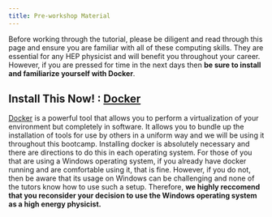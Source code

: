 ```yaml
---
title: Pre-workshop Material
---
```


Before working through the tutorial, please be diligent and read through this page and ensure you
are familiar with all of these computing skills.  They are essential for any HEP physicist
and will benefit you throughout your career.  However, if you are pressed for time in the next days
then **be sure to install and familiarize yourself with Docker**.


## Install This Now! : [Docker](https://www.docker.com/)

  <p>
    <a href="https://www.docker.com/">Docker</a> is a powerful tool that allows you
    to perform a virtualization of your environment but completely in software.  It
    allows you to bundle up the installation of tools for use by others in a uniform way
    and we will be using it throughout this bootcamp.  Installing docker is absolutely
    necessary and there are directions to do this in each operating system.  For those
    of you that are using a Windows operating system, if you already have docker running
    and are comfortable using it, that is fine.  However, if you do not, then be aware
    that its usage on Windows can be challenging and none of the tutors know how to use
    such a setup.  Therefore, <strong>we highly reccomend that you reconsider
    your decision to use the Windows operating system as a high energy physicist.</strong>
  </p>


